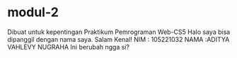 # modul-2
Dibuat untuk kepentingan Praktikum Pemrograman Web-CS5
Halo saya bisa dipanggil dengan nama saya. Salam Kenal!
NIM   : 105221032
NAMA  :ADITYA VAHLEVY NUGRAHA
Ini berubah ngga si?
